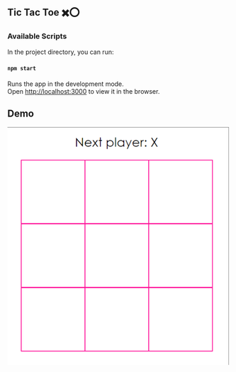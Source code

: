 ﻿## Tic Tac Toe ✖️⭕

### Available Scripts

In the project directory, you can run:

#### `npm start`

Runs the app in the development mode.<br />
Open [http://localhost:3000](http://localhost:3000) to view it in the browser.

## Demo

<img src="./Gif/TicTacToe.gif" width=500>
